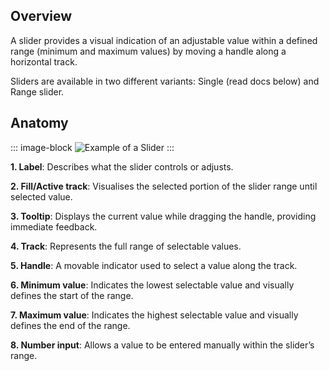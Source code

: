 ## Overview

A slider provides a visual indication of an adjustable value within a defined range (minimum and maximum values) by moving a handle along a horizontal track.

Sliders are available in two different variants: Single (read docs below) and Range slider.

## Anatomy

::: image-block
![Example of a Slider](/components/slider/overview-1.svg)
:::

**1. Label**: Describes what the slider controls or adjusts.

**2. Fill/Active track**: Visualises the selected portion of the slider range until selected value.

**3. Tooltip**: Displays the current value while dragging the handle, providing immediate feedback.

**4. Track**: Represents the full range of selectable values.

**5. Handle**: A movable indicator used to select a value along the track.

**6. Minimum value**: Indicates the lowest selectable value and visually defines the start of the range.

**7. Maximum value**: Indicates the highest selectable value and visually defines the end of the range.

**8. Number input**: Allows a value to be entered manually within the slider’s range.
